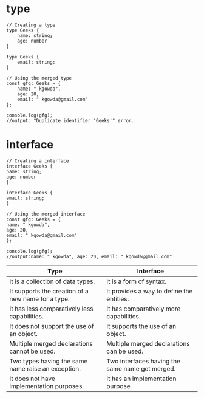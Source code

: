 # type

```
// Creating a type
type Geeks {
    name: string;
    age: number
}

type Geeks {
    email: string;
}

// Using the merged type
const gfg: Geeks = {
    name: " kgowda",
    age: 20,
    email: " kgowda@gmail.com"
};

console.log(gfg);
//output: "Duplicate identifier 'Geeks'" error.
```
# interface

```
// Creating a interface
interface Geeks {
name: string;
age: number
}

interface Geeks {
email: string;
}

// Using the merged interface
const gfg: Geeks = {
name: " kgowda",
age: 20,
email: " kgowda@gmail.com"
};

console.log(gfg);
//output:name: " kgowda", age: 20, email: " kgowda@gmail.com"
```


| Type | Interface |
| --- | --- |
| It is a collection of data types. | It is a form of syntax. |
| It supports the creation of a new name for a type. | It provides a way to define the entities. |
| It has less comparatively less capabilities. | It has comparatively more capabilities. |
| It does not support the use of an object. | It supports the use of an object. |
| Multiple merged declarations cannot be used. | Multiple merged declarations can be used. |
| Two types having the same name raise an exception. | Two interfaces having the same name get merged. |
| It does not have implementation purposes. | It has an implementation purpose. |
